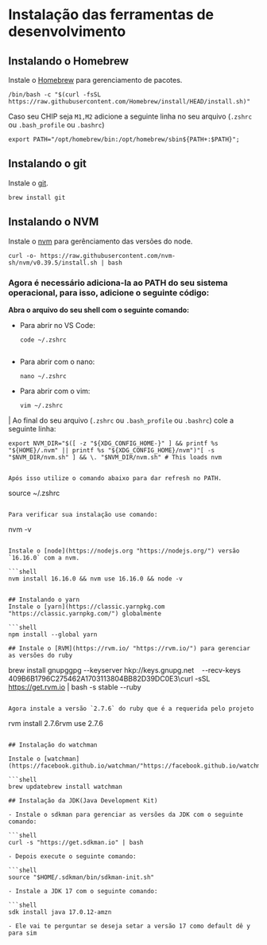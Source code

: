 # Instalação das ferramentas de desenvolvimento


## Instalando o Homebrew
Instale o [Homebrew](https://brew.sh "https://brew.sh/") para gerenciamento de pacotes.

```
/bin/bash -c "$(curl -fsSL https://raw.githubusercontent.com/Homebrew/install/HEAD/install.sh)"
```

Caso seu CHIP seja `M1,M2` adicione a seguinte linha no seu arquivo (`.zshrc` ou `.bash_profile` ou `.bashrc`)

```
export PATH="/opt/homebrew/bin:/opt/homebrew/sbin${PATH+:$PATH}";
```

## Instalando o git
Instale o [git](https://git-scm.com "https://git-scm.com/").

```
brew install git
```

## Instalando o NVM
Instale o [nvm](https://github.com/nvm-sh/nvm "https://github.com/nvm-sh/nvm") para gerênciamento das versões do node.

```
curl -o- https://raw.githubusercontent.com/nvm-sh/nvm/v0.39.5/install.sh | bash
```

### Agora é necessário adiciona-la ao PATH do seu sistema operacional, para isso, adicione o seguinte código:

**Abra o arquivo do seu shell com o seguinte comando:**

- Para abrir no VS Code:  
  ```shell
  code ~/.zshrc


- Para abrir com o nano:  
  ```shell
  nano ~/.zshrc

- Para abrir com o vim:  
  ```shell
  vim ~/.zshrc

| Ao final do seu arquivo (`.zshrc` ou `.bash_profile` ou `.bashrc`) cole a seguinte linha:

```shell
export NVM_DIR="$([ -z "${XDG_CONFIG_HOME-}" ] && printf %s "${HOME}/.nvm" || printf %s "${XDG_CONFIG_HOME}/nvm")"[ -s "$NVM_DIR/nvm.sh" ] && \. "$NVM_DIR/nvm.sh" # This loads nvm


Após isso utilize o comando abaixo para dar refresh no PATH.

```
source ~/.zshrc
```

Para verificar sua instalação use comando:

```
nvm -v
```

Instale o [node](https://nodejs.org "https://nodejs.org/") versão `16.16.0` com a nvm.

```shell
nvm install 16.16.0 && nvm use 16.16.0 && node -v


## Instalando o yarn
Instale o [yarn](https://classic.yarnpkg.com "https://classic.yarnpkg.com/") globalmente

```shell
npm install --global yarn

## Instale o [RVM](https://rvm.io/ "https://rvm.io/") para gerenciar as versões do ruby

```
brew install gnupggpg --keyserver hkp://keys.gnupg.net    --recv-keys 409B6B1796C275462A1703113804BB82D39DC0E3\curl -sSL https://get.rvm.io | bash -s stable --ruby
```

Agora instale a versão `2.7.6` do ruby que é a requerida pelo projeto

```
rvm install 2.7.6rvm use 2.7.6
```

## Instalação do watchman

Instale o [watchman](https://facebook.github.io/watchman/"https://facebook.github.io/watchman/")

```shell
brew updatebrew install watchman

## Instalação da JDK(Java Development Kit) 

- Instale o sdkman para gerenciar as versões da JDK com o seguinte comando:

```shell
curl -s "https://get.sdkman.io" | bash

- Depois execute o seguinte comando:

```shell
source "$HOME/.sdkman/bin/sdkman-init.sh"

- Instale a JDK 17 com o seguinte comando:

```shell
sdk install java 17.0.12-amzn

- Ele vai te perguntar se deseja setar a versão 17 como default dê y para sim
